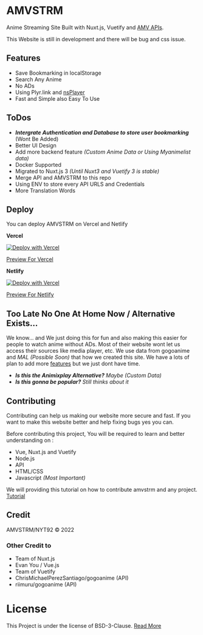 # AMVSTRM
Anime Streaming Site Built with Nuxt.js, Vuetify and [AMV APIs](https://github.com/amvstrm/api).

This Website is still in development and there will be bug and css issue.

## Features
- Save Bookmarking in localStorage
- Search Any Anime
- No ADs
- Using Plyr.link and [nsPlayer](https://player.nscdn.ml)
- Fast and Simple also Easy To Use

## ToDos

- ***Intergrate Authentication and Database to store user bookmarking*** (Wont Be Added)   
- Better UI Design
- Add more backend feature *(Custom Anime Data or Using Myanimelist data)*
- Docker Supported
- Migrated to Nuxt.js 3 *(Until Nuxt3 and Vuetify 3 is stable)*
- Merge API and AMVSTRM to this repo
- Using ENV to store every API URLS and Credentials
- More Translation Words

## Deploy
You can deploy AMVSTRM on Vercel and Netlify

**Vercel**

[![Deploy with Vercel](https://vercel.com/button)](https://vercel.com/new/clone?repository-url=https://github.com/amvstrm/amvstrm)

[Preview For Vercel](https://amvstrm-nyt92.vercel.app)

**Netlify**

[![Deploy with Vercel](https://www.netlify.com/img/deploy/button.svg)](https://app.netlify.com/start/deploy?repository=https://github.com/amvstrm/amvstrm)

[Preview For Netlify](https://amvstrm.netlify.app)

## Too Late No One At Home Now / Alternative Exists...

We know... and We just doing this for fun and also making this easier for people to watch anime without ADs. Most of their website wont let us access their sources like media player, etc. We use data from gogoanime and *MAL (Possible Soon)* that how we created this site. We have a lots of plan to add more [features](#todos) but we just dont have time. 

- ***Is this the Animixplay Alternative?** Maybe (Custom Data)*
- ***Is this gonna be popular?** Still thinks about it*

## Contributing

Contributing can help us making our website more secure and fast. If you want to make this website better and help fixing bugs yes you can.

Before contributing this project, 
You will be required to learn and better understanding on :
- Vue, Nuxt.js and Vuetify
- Node.js
- API
- HTML/CSS
- Javascript *(Most Important)*

We will providing this tutorial on how to contribute amvstrm and any project. [Tutorial](https://github.com/firstcontributions/first-contributions)

## Credit

AMVSTRM/NYT92 © 2022

### Other Credit to

- Team of Nuxt.js 
- Evan You / Vue.js 
- Team of Vuetify
- ChrisMichaelPerezSantiago/gogoanime (API)
- riimuru/gogoanime (API)

# License

This Project is under the license of BSD-3-Clause. [Read More](https://github.com/amvstrm/amvstrm/blob/master/LICENSE)
